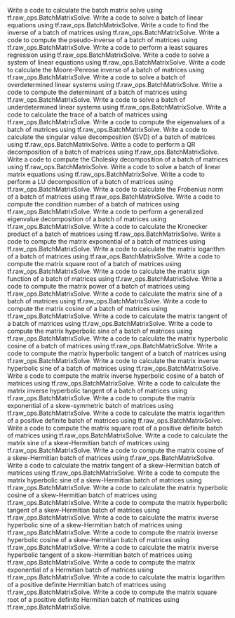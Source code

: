 Write a code to calculate the batch matrix solve using tf.raw_ops.BatchMatrixSolve.
Write a code to solve a batch of linear equations using tf.raw_ops.BatchMatrixSolve.
Write a code to find the inverse of a batch of matrices using tf.raw_ops.BatchMatrixSolve.
Write a code to compute the pseudo-inverse of a batch of matrices using tf.raw_ops.BatchMatrixSolve.
Write a code to perform a least squares regression using tf.raw_ops.BatchMatrixSolve.
Write a code to solve a system of linear equations using tf.raw_ops.BatchMatrixSolve.
Write a code to calculate the Moore-Penrose inverse of a batch of matrices using tf.raw_ops.BatchMatrixSolve.
Write a code to solve a batch of overdetermined linear systems using tf.raw_ops.BatchMatrixSolve.
Write a code to compute the determinant of a batch of matrices using tf.raw_ops.BatchMatrixSolve.
Write a code to solve a batch of underdetermined linear systems using tf.raw_ops.BatchMatrixSolve.
Write a code to calculate the trace of a batch of matrices using tf.raw_ops.BatchMatrixSolve.
Write a code to compute the eigenvalues of a batch of matrices using tf.raw_ops.BatchMatrixSolve.
Write a code to calculate the singular value decomposition (SVD) of a batch of matrices using tf.raw_ops.BatchMatrixSolve.
Write a code to perform a QR decomposition of a batch of matrices using tf.raw_ops.BatchMatrixSolve.
Write a code to compute the Cholesky decomposition of a batch of matrices using tf.raw_ops.BatchMatrixSolve.
Write a code to solve a batch of linear matrix equations using tf.raw_ops.BatchMatrixSolve.
Write a code to perform a LU decomposition of a batch of matrices using tf.raw_ops.BatchMatrixSolve.
Write a code to calculate the Frobenius norm of a batch of matrices using tf.raw_ops.BatchMatrixSolve.
Write a code to compute the condition number of a batch of matrices using tf.raw_ops.BatchMatrixSolve.
Write a code to perform a generalized eigenvalue decomposition of a batch of matrices using tf.raw_ops.BatchMatrixSolve.
Write a code to calculate the Kronecker product of a batch of matrices using tf.raw_ops.BatchMatrixSolve.
Write a code to compute the matrix exponential of a batch of matrices using tf.raw_ops.BatchMatrixSolve.
Write a code to calculate the matrix logarithm of a batch of matrices using tf.raw_ops.BatchMatrixSolve.
Write a code to compute the matrix square root of a batch of matrices using tf.raw_ops.BatchMatrixSolve.
Write a code to calculate the matrix sign function of a batch of matrices using tf.raw_ops.BatchMatrixSolve.
Write a code to compute the matrix power of a batch of matrices using tf.raw_ops.BatchMatrixSolve.
Write a code to calculate the matrix sine of a batch of matrices using tf.raw_ops.BatchMatrixSolve.
Write a code to compute the matrix cosine of a batch of matrices using tf.raw_ops.BatchMatrixSolve.
Write a code to calculate the matrix tangent of a batch of matrices using tf.raw_ops.BatchMatrixSolve.
Write a code to compute the matrix hyperbolic sine of a batch of matrices using tf.raw_ops.BatchMatrixSolve.
Write a code to calculate the matrix hyperbolic cosine of a batch of matrices using tf.raw_ops.BatchMatrixSolve.
Write a code to compute the matrix hyperbolic tangent of a batch of matrices using tf.raw_ops.BatchMatrixSolve.
Write a code to calculate the matrix inverse hyperbolic sine of a batch of matrices using tf.raw_ops.BatchMatrixSolve.
Write a code to compute the matrix inverse hyperbolic cosine of a batch of matrices using tf.raw_ops.BatchMatrixSolve.
Write a code to calculate the matrix inverse hyperbolic tangent of a batch of matrices using tf.raw_ops.BatchMatrixSolve.
Write a code to compute the matrix exponential of a skew-symmetric batch of matrices using tf.raw_ops.BatchMatrixSolve.
Write a code to calculate the matrix logarithm of a positive definite batch of matrices using tf.raw_ops.BatchMatrixSolve.
Write a code to compute the matrix square root of a positive definite batch of matrices using tf.raw_ops.BatchMatrixSolve.
Write a code to calculate the matrix sine of a skew-Hermitian batch of matrices using tf.raw_ops.BatchMatrixSolve.
Write a code to compute the matrix cosine of a skew-Hermitian batch of matrices using tf.raw_ops.BatchMatrixSolve.
Write a code to calculate the matrix tangent of a skew-Hermitian batch of matrices using tf.raw_ops.BatchMatrixSolve.
Write a code to compute the matrix hyperbolic sine of a skew-Hermitian batch of matrices using tf.raw_ops.BatchMatrixSolve.
Write a code to calculate the matrix hyperbolic cosine of a skew-Hermitian batch of matrices using tf.raw_ops.BatchMatrixSolve.
Write a code to compute the matrix hyperbolic tangent of a skew-Hermitian batch of matrices using tf.raw_ops.BatchMatrixSolve.
Write a code to calculate the matrix inverse hyperbolic sine of a skew-Hermitian batch of matrices using tf.raw_ops.BatchMatrixSolve.
Write a code to compute the matrix inverse hyperbolic cosine of a skew-Hermitian batch of matrices using tf.raw_ops.BatchMatrixSolve.
Write a code to calculate the matrix inverse hyperbolic tangent of a skew-Hermitian batch of matrices using tf.raw_ops.BatchMatrixSolve.
Write a code to compute the matrix exponential of a Hermitian batch of matrices using tf.raw_ops.BatchMatrixSolve.
Write a code to calculate the matrix logarithm of a positive definite Hermitian batch of matrices using tf.raw_ops.BatchMatrixSolve.
Write a code to compute the matrix square root of a positive definite Hermitian batch of matrices using tf.raw_ops.BatchMatrixSolve.